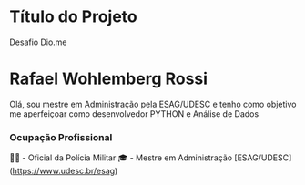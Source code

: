 
# Título do Projeto

Desafio Dio.me 

# Rafael Wohlemberg Rossi
Olá, sou mestre em Administração pela ESAG/UDESC  e tenho como objetivo me aperfeiçoar como desenvolvedor PYTHON e Análise de Dados

### Ocupação Profissional
👮‍♂️ - Oficial da Polícia Militar
🎓 - Mestre em Administração [ESAG/UDESC] (https://www.udesc.br/esag)
